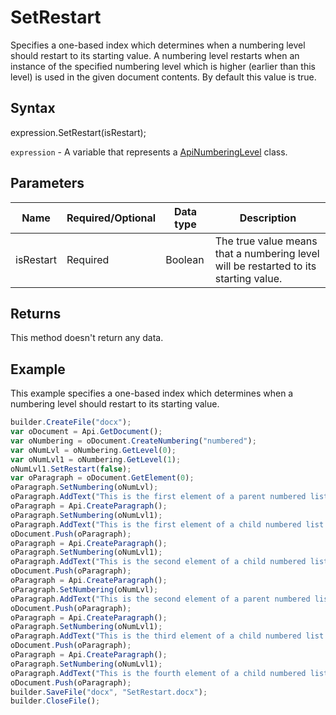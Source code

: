 # SetRestart

Specifies a one-based index which determines when a numbering level should restart to its starting value. A numbering level restarts when an instance of the specified numbering level which is higher (earlier than this level) is used in the given document contents. By default this value is true.

## Syntax

expression.SetRestart(isRestart);

`expression` - A variable that represents a [ApiNumberingLevel](../ApiNumberingLevel.md) class.

## Parameters

| **Name** | **Required/Optional** | **Data type** | **Description** |
| ------------- | ------------- | ------------- | ------------- |
| isRestart | Required | Boolean | The true value means that a numbering level will be restarted to its starting value. |

## Returns

This method doesn't return any data.

## Example

This example specifies a one-based index which determines when a numbering level should restart to its starting value.

```javascript
builder.CreateFile("docx");
var oDocument = Api.GetDocument();
var oNumbering = oDocument.CreateNumbering("numbered");
var oNumLvl = oNumbering.GetLevel(0);
var oNumLvl1 = oNumbering.GetLevel(1);
oNumLvl1.SetRestart(false);
var oParagraph = oDocument.GetElement(0);
oParagraph.SetNumbering(oNumLvl);
oParagraph.AddText("This is the first element of a parent numbered list which starts with '1'");
oParagraph = Api.CreateParagraph();
oParagraph.SetNumbering(oNumLvl1);
oParagraph.AddText("This is the first element of a child numbered list which starts with 'a'");
oDocument.Push(oParagraph);
oParagraph = Api.CreateParagraph();
oParagraph.SetNumbering(oNumLvl1);
oParagraph.AddText("This is the second element of a child numbered list which starts with 'b'");
oDocument.Push(oParagraph);
oParagraph = Api.CreateParagraph();
oParagraph.SetNumbering(oNumLvl);
oParagraph.AddText("This is the second element of a parent numbered list which starts with '2'");
oDocument.Push(oParagraph);
oParagraph = Api.CreateParagraph();
oParagraph.SetNumbering(oNumLvl1);
oParagraph.AddText("This is the third element of a child numbered list which starts with 'c'");
oDocument.Push(oParagraph);
oParagraph = Api.CreateParagraph();
oParagraph.SetNumbering(oNumLvl1);
oParagraph.AddText("This is the fourth element of a child numbered list which starts with 'd'");
oDocument.Push(oParagraph);
builder.SaveFile("docx", "SetRestart.docx");
builder.CloseFile();
```